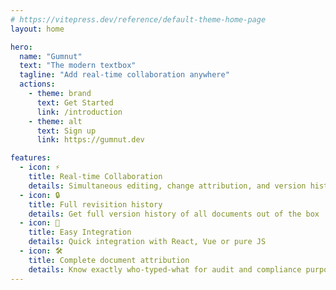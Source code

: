 ```yaml
---
# https://vitepress.dev/reference/default-theme-home-page
layout: home

hero:
  name: "Gumnut"
  text: "The modern textbox"
  tagline: "Add real-time collaboration anywhere"
  actions:
    - theme: brand
      text: Get Started
      link: /introduction
    - theme: alt
      text: Sign up
      link: https://gumnut.dev

features:
  - icon: ⚡️
    title: Real-time Collaboration
    details: Simultaneous editing, change attribution, and version history
  - icon: 🔒
    title: Full revisition history
    details: Get full version history of all documents out of the box
  - icon: 🚀
    title: Easy Integration
    details: Quick integration with React, Vue or pure JS
  - icon: 🛠️
    title: Complete document attribution
    details: Know exactly who-typed-what for audit and compliance purposes
---
```

